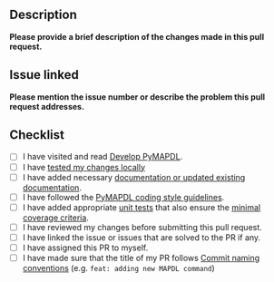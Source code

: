 ## Description
**Please provide a brief description of the changes made in this pull request.**

## Issue linked
**Please mention the issue number or describe the problem this pull request addresses.**

## Checklist
- [ ] I have visited and read [Develop PyMAPDL](https://mapdl.docs.pyansys.com/version/stable/getting_started/develop_pymapdl.html#develop-pymapdl).
- [ ] I have [tested my changes locally](https://mapdl.docs.pyansys.com/version/stable/getting_started/develop_pymapdl.html#unit-testing)
- [ ] I have added necessary [documentation or updated existing documentation](https://mapdl.docs.pyansys.com/version/stable/getting_started/write_documentation.html#id2).
- [ ] I have followed the [PyMAPDL coding style guidelines](https://mapdl.docs.pyansys.com/version/stable/getting_started/develop_pymapdl.html#code-style).
- [ ] I have added appropriate [unit tests](https://mapdl.docs.pyansys.com/version/stable/getting_started/develop_pymapdl.html#unit-testing) that also ensure the [minimal coverage criteria](https://mapdl.docs.pyansys.com/version/stable/getting_started/develop_pymapdl.html#code-coverage).
- [ ] I have reviewed my changes before submitting this pull request.
- [ ] I have linked the issue or issues that are solved to the PR if any.
- [ ] I have assigned this PR to myself.
- [ ] I have made sure that the title of my PR follows [Commit naming conventions](https://dev.docs.pyansys.com/how-to/contributing.html#commit-naming-conventions) (e.g. ``feat: adding new MAPDL command``)